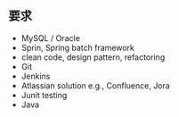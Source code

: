 ## 要求
* MySQL / Oracle
* Sprin, Spring batch framework
* clean code, design pattern, refactoring
* Git
* Jenkins
* Atlassian solution e.g., Confluence, Jora
* Junit testing
* Java